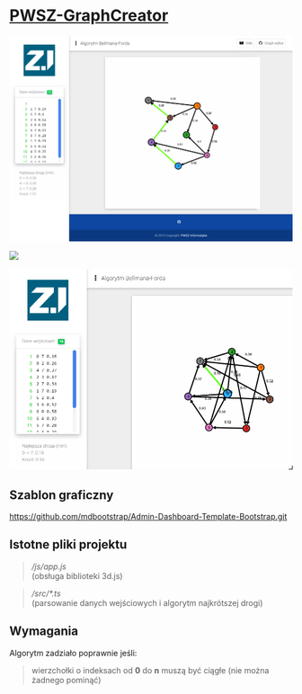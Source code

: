 # <a href="https://informacja.github.io/PWSZ-GraphCreator/">PWSZ-GraphCreator</a>

<img style="display: inlinie;" src="/img/3way.png"> </img>

<img style="display: inlinie;" src="/img/intro.gif"> </img>

<img style="display: inlinie;" src="/img/erase.gif"> </img>

## Szablon graficzny
https://github.com/mdbootstrap/Admin-Dashboard-Template-Bootstrap.git

## Istotne pliki projektu
> <i>/js/app.js</i> <br>(obsługa biblioteki 3d.js)<br>

> <i>/src/*.ts</i>  <br>(parsowanie danych wejściowych i algorytm najkrótszej drogi)

## Wymagania 
Algorytm zadziało poprawnie jeśli: 
>wierzchołki o indeksach od <b>0</b> do <b>n</b> muszą być ciągłe (nie można żadnego pominąć)
 